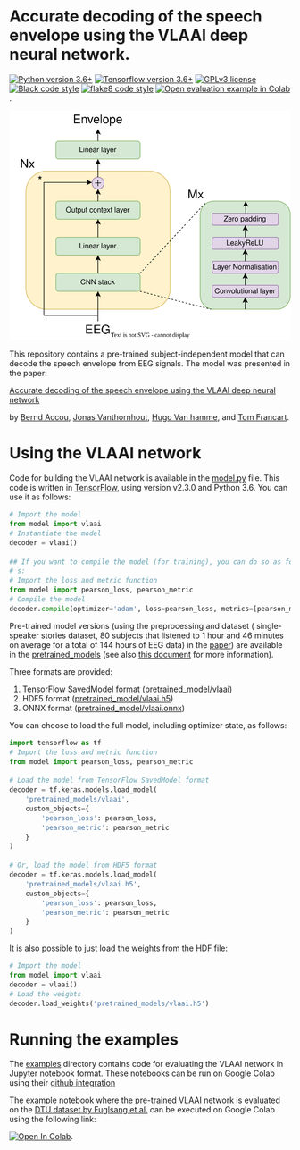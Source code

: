 
Accurate decoding of the speech envelope using the VLAAI deep neural network.
=============================================================================

[![Python version 3.6+](https://img.shields.io/badge/python-3.6%2B-brightgreen)](https://www.python.org/downloads/)
[![Tensorflow version 3.6+](https://img.shields.io/badge/Tensorflow-v2.3.0%2B-orange)](https://tensorflow.org)
[![GPLv3 license](https://img.shields.io/badge/License-GPLv3-blue.svg)](./LICENSE)
[![Black code style](https://img.shields.io/badge/code%20style-black-000000.svg)](https://black.readthedocs.io/en/stable/)
[![flake8 code style](https://img.shields.io/badge/code%20style-flake8-blue.svg)](https://flake8.pycqa.org/en/latest/)
[![Open evaluation example in Colab](https://colab.research.google.com/assets/colab-badge.svg)](https://colab.research.google.com/github/berndie/vlaai/blob/main/examples/evaluation_on_the_DTU_dataset.ipynb).



![The vlaai network](./images/vlaai.svg)

This repository contains a pre-trained subject-independent model that can
decode the speech envelope from EEG signals. The model was presented in the 
paper:

[Accurate decoding of the speech envelope using the VLAAI deep neural network](./#)

by [Bernd Accou](https://gbiomed.kuleuven.be/english/research/50000666/50000672/people/members/00114712), [Jonas Vanthornhout](https://gbiomed.kuleuven.be/english/research/50000666/50000672/people/members/00077061), [Hugo Van hamme](https://www.kuleuven.be/wieiswie/en/person/00040707), and [Tom Francart](https://gbiomed.kuleuven.be/english/research/50000666/50000672/people/members/00046624).

# Using the VLAAI network

Code for building the VLAAI network is available in the [model.py](./model.py)
file. This code is written in [TensorFlow](https://www.tensorflow.org/), using
version v2.3.0 and Python 3.6. You can use it as follows:

```python
# Import the model
from model import vlaai
# Instantiate the model
decoder = vlaai()

## If you want to compile the model (for training), you can do so as follow
# s:
# Import the loss and metric function
from model import pearson_loss, pearson_metric
# Compile the model
decoder.compile(optimizer='adam', loss=pearson_loss, metrics=[pearson_metric])
```

Pre-trained model versions (using the preprocessing and dataset (
single-speaker stories dataset, 80 subjects that listened to 1 hour and 46 
minutes on average for a total of 144 hours of EEG data) in the 
[paper](./#)) are available in the [pretrained_models](./pretrained_models)
(see also [this document](./pretrained_models/README.md) for more 
information).

Three formats are provided:

1. TensorFlow SavedModel format ([pretrained_model/vlaai](./pretrained_models/vlaai))
2. HDF5 format ([pretrained_model/vlaai.h5](./pretrained_models/vlaai.h5))
3. ONNX format ([pretrained_model/vlaai.onnx](./pretrained_models/vlaai.onnx))

You can choose to load the full model, including optimizer state, as follows:

```python
import tensorflow as tf
# Import the loss and metric function
from model import pearson_loss, pearson_metric

# Load the model from TensorFlow SavedModel format
decoder = tf.keras.models.load_model(
    'pretrained_models/vlaai', 
    custom_objects={
        'pearson_loss': pearson_loss, 
        'pearson_metric': pearson_metric
    }
)

# Or, load the model from HDF5 format
decoder = tf.keras.models.load_model(
    'pretrained_models/vlaai.h5', 
    custom_objects={
        'pearson_loss': pearson_loss, 
        'pearson_metric': pearson_metric
    }
)
```

It is also possible to just load the weights from the HDF file:

```python
# Import the model
from model import vlaai
decoder = vlaai()
# Load the weights
decoder.load_weights('pretrained_models/vlaai.h5')
```


# Running the examples

The [examples](./examples) directory contains code for evaluating the VLAAI 
network in Jupyter notebook format. These notebooks can be run on Google Colab
using their [github integration](https://colab.research.google.com/github/googlecolab/colabtools/blob/master/notebooks/colab-github-demo.ipynb)

The example notebook where the pre-trained VLAAI network is evaluated on the 
[DTU dataset by Fuglsang et al.](https://zenodo.org/record/1199011)
can be executed on Google Colab using the following link:

[![Open In Colab](https://colab.research.google.com/assets/colab-badge.svg)](https://colab.research.google.com/github/berndie/vlaai/blob/main/examples/evaluation_on_the_DTU_dataset.ipynb).





